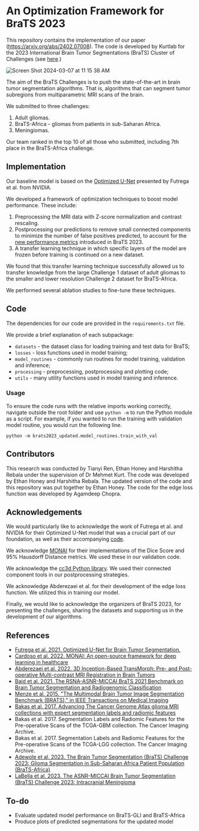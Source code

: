 # An Optimization Framework for BraTS 2023

This repository contains the implementation of our paper (https://arxiv.org/abs/2402.07008). The code is developed by Kurtlab for the 2023 International Brain Tumor Segmentations (BraTS) Cluster of Challenges (see [here](https://www.synapse.org/#!Synapse:syn51156910/wiki/621282).)

![Screen Shot 2024-03-07 at 11 15 38 AM](https://github.com/KurtLabUW/brats2023_updated/assets/9877397/f1d944f4-ee5d-4c06-a576-f987a84fdaf9)

The aim of the BraTS Challenges is to push the state-of-the-art in brain tumor segmentation algorithms. That is, algorithms that can segment tumor subregions from multiparametric MRI scans of the brain.

We submitted to three challenges:
1. Adult gliomas.
2. BraTS-Africa - gliomas from patients in sub-Saharan Africa.
3. Meningiomas.

Our team ranked in the top 10 of all those who submitted, including 7th place in the BraTS-Africa challenge.

## Implementation

Our baseline model is based on the [Optimized U-Net](https://arxiv.org/abs/2110.03352) presented by Futrega et al. from NVIDIA.

We developed a framework of optimization techniques to boost model performance. These include:
1. Preprocessing the MRI data with Z-score normalization and contrast rescaling.
2. Postprocessing our predictions to remove small connected components to minimize the number of false positives predicted, to account for the [new performance metrics](https://github.com/rachitsaluja/BraTS-2023-Metrics) introduced in BraTS 2023.
3. A transfer learning technique in which specific layers of the model are frozen before training is continued on a new dataset.

We found that this transfer learning technique successfully allowed us to transfer knowledge from the large Challenge 1 dataset of adult gliomas to the smaller and lower resolution Challenge 2 dataset for BraTS-Africa.

We performed several ablation studies to fine-tune these techniques.

## Code

The dependencies for our code are provided in the `requirements.txt` file.

We provide a brief explanation of each subpackage:
* `datasets` - the dataset class for loading training and test data for BraTS;
* `losses` - loss functions used in model training;
* `model_routines` - commonly run routines for model training, validation and inference;
* `processing` - preprocessing, postprocessing and plotting code;
* `utils` - many utility functions used in model training and inference.

### Usage

To ensure the code runs with the relative imports working correctly, navigate outside the root folder and use `python -m` to run the Python module as a script. For example, if you wanted to run the training with validation model routine, you would run the following line.
```
python -m brats2023_updated.model_routines.train_with_val
```

## Contributors

This research was conducted by Tianyi Ren, Ethan Honey and Harshitha Rebala under the supervision of Dr Mehmet Kurt. The code was developed by Ethan Honey and Harshitha Rebala. The updated version of the code and this repository was put together by Ethan Honey. The code for the edge loss function was developed by Agamdeep Chopra.

## Acknowledgements

We would particularly like to acknowledge the work of Futrega et al. and NVIDIA for their Optimized U-Net model that was a crucial part of our foundation, as well as their accompanying [code](https://github.com/NVIDIA/DeepLearningExamples/blob/master/PyTorch/Segmentation/nnUNet/notebooks/BraTS22.ipynb).

We acknowledge [MONAI](https://monai.io/) for their implementations of the Dice Score and 95% Hausdorff Distance metrics. We used these in our validation code.

We acknowledge the [cc3d Python library](https://pypi.org/project/connected-components-3d/). We used their connected component tools in our postprocessing strategies.

We acknowledge Abderezaei et al. for their development of the edge loss function. We utilized this in training our model.

Finally, we would like to acknowledge the organizers of BraTS 2023, for presenting the challenges, sharing the datasets and supporting us in the development of our algorithms.

## References

- [Futrega et al. 2021. Optimized U-Net for Brain Tumor Segmentation.](https://arxiv.org/abs/2110.03352)
- [Cardoso et al. 2022. MONAI: An open-source framework for deep learning in healthcare](https://arxiv.org/abs/2211.02701)
- [Abderezaei et al. 2022. 3D Inception-Based TransMorph: Pre- and Post-operative Multi-contrast MRI Registration in Brain Tumors](https://arxiv.org/abs/2212.04579)
- [Baid et al. 2021. The RSNA-ASNR-MICCAI BraTS 2021 Benchmark on Brain Tumor Segmentation and Radiogenomic Classification](https://arxiv.org/abs/2107.02314)
- [Menze et al. 2015. "The Multimodal Brain Tumor Image Segmentation Benchmark (BRATS)," in IEEE Transactions on Medical Imaging](https://ieeexplore.ieee.org/document/6975210)
- [Bakas et al. 2017. Advancing The Cancer Genome Atlas glioma MRI collections with expert segmentation labels and radiomic features](https://www.nature.com/articles/sdata2017117)
- Bakas et al. 2017. Segmentation Labels and Radiomic Features for the Pre-operative Scans of the TCGA-GBM collection. The Cancer Imaging Archive.
- Bakas et al. 2017. Segmentation Labels and Radiomic Features for the Pre-operative Scans of the TCGA-LGG collection. The Cancer Imaging Archive.
- [Adewole et al. 2023. The Brain Tumor Segmentation (BraTS) Challenge 2023: Glioma Segmentation in Sub-Saharan Africa Patient Population (BraTS-Africa)](https://arxiv.org/abs/2305.19369)
- [LaBella et al. 2023. The ASNR-MICCAI Brain Tumor Segmentation (BraTS) Challenge 2023: Intracranial Meningioma](https://arxiv.org/abs/2305.07642)

## To-do
- Evaluate updated model performance on BraTS-GLI and BraTS-Africa
- Produce plots of predicted segmentations for the updated model
